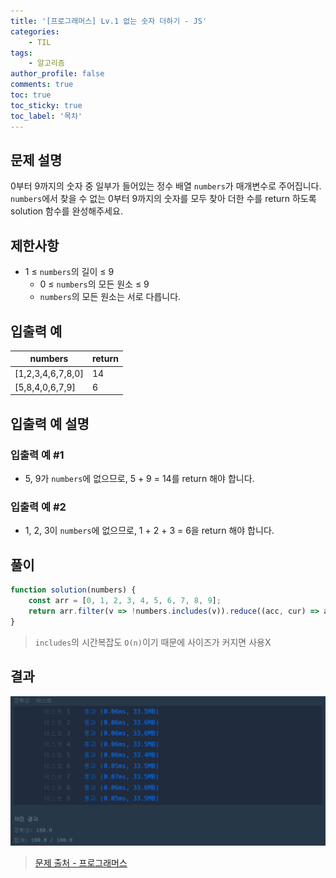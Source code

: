 ```yaml
---
title: '[프로그래머스] Lv.1 없는 숫자 더하기 - JS'
categories:
    - TIL
tags:
    - 알고리즘
author_profile: false
comments: true
toc: true
toc_sticky: true
toc_label: '목차'
---
```


## 문제 설명
0부터 9까지의 숫자 중 일부가 들어있는 정수 배열 `numbers`가 매개변수로 주어집니다. `numbers`에서 찾을 수 없는 0부터 9까지의 숫자를 모두 찾아 더한 수를 return 하도록 solution 함수를 완성해주세요.

## 제한사항
* 1 ≤ `numbers`의 길이 ≤ 9
    * 0 ≤ `numbers`의 모든 원소 ≤ 9
    * `numbers`의 모든 원소는 서로 다릅니다.

## 입출력 예

| numbers           | return |
|-------------------|--------|
| [1,2,3,4,6,7,8,0] | 14     |
| [5,8,4,0,6,7,9]   | 6      |

## 입출력 예 설명
### 입출력 예 #1
* 5, 9가 `numbers`에 없으므로, 5 + 9 = 14를 return 해야 합니다.

### 입출력 예 #2
* 1, 2, 3이 `numbers`에 없으므로, 1 + 2 + 3 = 6을 return 해야 합니다.

## 풀이
```javascript
function solution(numbers) {
    const arr = [0, 1, 2, 3, 4, 5, 6, 7, 8, 9];
    return arr.filter(v => !numbers.includes(v)).reduce((acc, cur) => acc + cur, 0);
}
```
> `includes`의 시간복잡도 `O(n)`이기 때문에 사이즈가 커지면 사용X

## 결과
![result](/assets/images/2023/08-21/algorithm-21-result.png)

>[문제 출처 - 프로그래머스](https://school.programmers.co.kr/learn/courses/30/lessons/86051)